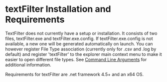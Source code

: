 # textFilter Installation and Requirements

TextFilter does not currently have a setup or installation. It consists of two files, textFilter.exe and textFilter.exe.config. If textFilter.exe.config is not available, a new one will be generated automatically on launch.
You can however register File Type association (currently only for .csv and .log by default) and register 'textFilter' to the explorer main context menu to make it easier to open different file types. See [Command Line Arguments](./command-line.md) for additional 
information.

Requirements for textFilter are .net framework 4.5+ and an x64 OS.
